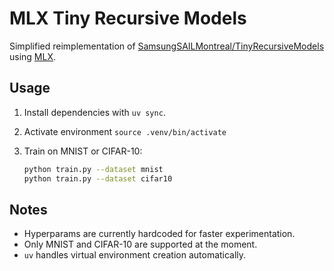# MLX Tiny Recursive Models

Simplified reimplementation of [SamsungSAILMontreal/TinyRecursiveModels](https://github.com/SamsungSAILMontreal/TinyRecursiveModels) using [MLX](https://github.com/ml-explore/mlx).

## Usage

1. Install dependencies with `uv sync`.
2. Activate environment `source .venv/bin/activate`
3. Train on MNIST or CIFAR-10:

   ```bash
   python train.py --dataset mnist
   python train.py --dataset cifar10
   ```

## Notes

- Hyperparams are currently hardcoded for faster experimentation.
- Only MNIST and CIFAR-10 are supported at the moment.
- `uv` handles virtual environment creation automatically.
